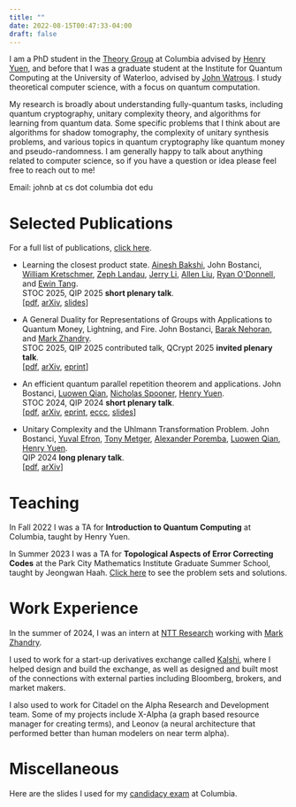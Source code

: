 ```yaml
---
title: ""
date: 2022-08-15T00:47:33-04:00
draft: false
---
```

I am a PhD student in the [Theory Group](https://theory.cs.columbia.edu/) at Columbia advised by [Henry Yuen](https://henryyuen.net/), and before that I was a graduate student at the Institute for Quantum Computing at the University of Waterloo, advised by [John Watrous](https://johnwatrous.com/).  I study theoretical computer science, with a focus on quantum computation.

My research is broadly about understanding fully-quantum tasks, including quantum cryptography, unitary complexity theory, and algorithms for learning from quantum data. Some specific problems that I think about are algorithms for shadow tomography, the complexity of unitary synthesis problems, and various topics in quantum cryptography like quantum money and pseudo-randomness. I am generally happy to talk about anything related to computer science, so if you have a question or idea please feel free to reach out to me!

Email: johnb at cs dot columbia dot edu

# Selected Publications

For a full list of publications, [click here](publications).

* Learning the closest product state. [Ainesh Bakshi](https://www.aineshbakshi.com/), John Bostanci, [William Kretschmer](https://wkretschmer.github.io/), [Zeph Landau](https://people.eecs.berkeley.edu/~landau/index.htm), [Jerry Li](https://jerryzli.github.io/), [Allen Liu](https://aliu42.github.io/), [Ryan O'Donnell](http://www.cs.cmu.edu/~odonnell/), and [Ewin Tang](https://ewintang.com/).   
STOC 2025, QIP 2025 __short plenary talk__.  
\[[pdf](/pdfs/papers/learning_closest_product_state.pdf), [arXiv](https://arxiv.org/abs/2411.04283), [slides](/pdfs/talks/Learning_Closest_Product_States_QIP2025.pdf)\]

* A General Duality for Representations of Groups with Applications to Quantum Money, Lightning, and Fire. John Bostanci, [Barak Nehoran](https://www.cs.princeton.edu/~bnehoran/), and [Mark Zhandry](https://mzhandry.github.io).   
STOC 2025, QIP 2025 contributed talk, QCrypt 2025 __invited plenary talk__.   
\[[pdf](/pdfs/papers/duality_quantum_money.pdf), [arXiv](https://arxiv.org/abs/2411.00529), [eprint](https://eprint.iacr.org/2024/1785)\]

* An efficient quantum parallel repetition theorem and applications. John Bostanci, [Luowen Qian](https://qcry.pt), [Nicholas Spooner](https://spooner.cc), [Henry Yuen](https://henryyuen.net).  
STOC 2024, QIP 2024 __short plenary talk__.  
\[[pdf](/pdfs/papers/efficient_quantum_parallel_repetition.pdf), [arXiv](https://arxiv.org/abs/2311.10681), [eprint](https://eprint.iacr.org/2023/1783), [eccc](https://eccc.weizmann.ac.il/report/2023/204), [slides](/pdfs/talks/Efficient_Parallel_Repetition_QIP2024.pdf)\]

* Unitary Complexity and the Uhlmann Transformation Problem. John Bostanci, [Yuval Efron](https://zxrtde.github.io/), [Tony Metger](https://tonymetger.com), [Alexander Poremba](https://www.mit.edu/~poremba/), [Luowen Qian](https://qcry.pt), [Henry Yuen](https://henryyuen.net).  
QIP 2024 __long plenary talk__.  
\[[pdf](/pdfs/papers/uhlmann_transformation_problem.pdf), [arXiv](https://arxiv.org/abs/2306.13073)\]

# Teaching
In Fall 2022 I was a TA for __Introduction to Quantum Computing__ at Columbia, taught by Henry Yuen.

In Summer 2023 I was a TA for __Topological Aspects of Error Correcting Codes__ at the Park City Mathematics Institute Graduate Summer School, taught by Jeongwan Haah.  [Click here](pcmi) to see the problem sets and solutions.

# Work Experience
In the summer of 2024, I was an intern at [NTT Research](https://ntt-research.com/cis/) working with [Mark Zhandry](https://mzhandry.github.io/).

I used to work for a start-up derivatives exchange called [Kalshi](https://kalshi.com/), where I helped design and build the exchange, as well as designed and built most of the connections with external parties including Bloomberg, brokers, and market makers.   

I also used to work for Citadel on the Alpha Research and Development team.  Some of my projects include X-Alpha (a graph based resource manager for creating terms), and Leonov (a neural architecture that performed better than human modelers on near term alpha).  

# Miscellaneous

Here are the slides I used for my [candidacy exam](/pdfs/candidacy/Candidacy_Presentation.pdf) at Columbia.
